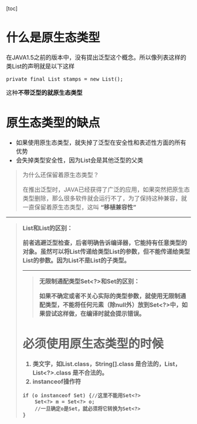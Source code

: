 [toc]

<font size = "3">

# 什么是原生态类型
在JAVA1.5之前的版本中，没有提出泛型这个概念。所以像列表这样的类List的声明就是以下这样
```
private final List stamps = new List();
```
这种**不带泛型的就原生态类型**
# 原生态类型的缺点
- 如果使用原生态类型，就失掉了泛型在安全性和表述性方面的所有优势
- 会失掉类型安全性，因为List会是其他泛型的父类

> 为什么还保留着原生态类型？
> 
> 在推出泛型时，JAVA已经获得了广泛的应用，如果突然把原生态类型删除，那么很多软件就会运行不了，为了保持这种兼容，就一直保留着原生态类型，这叫 **“移植兼容性”**
- - -
> **List和List<Object>的区别：**
> 
> 前者逃避泛型检查，后者明确告诉编译器，它能持有任意类型的对象。虽然可以将List<String>传递给类型List的参数，但不能传递给类型List<Object>的参数。因为List<String>不是List<Object>的子类型。
- - -
> **无限制通配类型Set<?>和Set的区别：**
> 
> 如果不确定或者不关心实际的类型参数，就使用无限制通配类型，不能将任何元素（除null外）放到Set<?>中，如果尝试这样做，在编译时就会提示错误。

# 必须使用原生态类型的时候
1. 类文字，如List.class，String[].class 是合法的，List<String>，List<?>.class 是不合法的。
2. instanceof操作符
```
if (o instanceof Set) {//这里不能用Set<?>
    Set<?> m = Set<?> o;
    //一旦确定o是Set，就必须将它转换为Set<?>
}
```
</font>